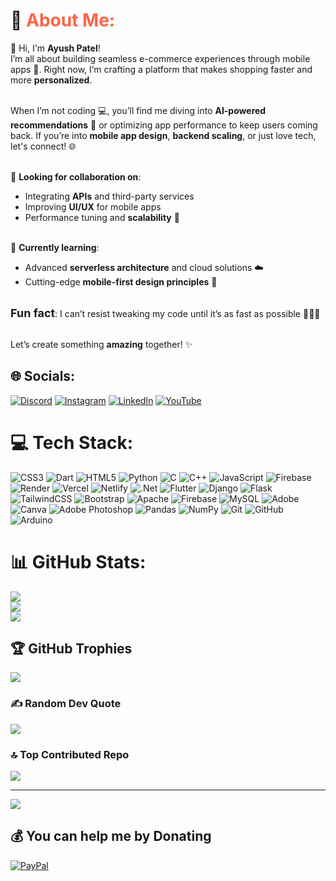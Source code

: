 # 💫 <span style="color:#ff6347;">About Me:</span>
👋 Hi, I'm **Ayush Patel**!<br>
I’m all about building seamless e-commerce experiences through mobile apps 📱. Right now, I’m crafting a platform that makes shopping faster and more **personalized**.<br><br>

When I’m not coding 💻, you’ll find me diving into **AI-powered recommendations** 🤖 or optimizing app performance to keep users coming back. If you’re into **mobile app design**, **backend scaling**, or just love tech, let's connect! 🌐<br><br>

🚀 **Looking for collaboration on**:<br>
- Integrating **APIs** and third-party services<br>
- Improving **UI/UX** for mobile apps<br>
- Performance tuning and **scalability** 🌱<br><br>

🔧 **Currently learning**:<br>
- Advanced **serverless architecture** and cloud solutions ☁️<br>
- Cutting-edge **mobile-first design principles** 🎨<br><br>

<span style="font-size:18px; font-weight: bold;">Fun fact</span>: I can’t resist tweaking my code until it’s as fast as possible 🏃‍♂️💨<br><br>

Let’s create something **amazing** together! ✨


## 🌐 Socials:
[![Discord](https://img.shields.io/badge/Discord-%237289DA.svg?logo=discord&logoColor=white)](https://discord.gg/https://discord.gg/z7NUpdsB) [![Instagram](https://img.shields.io/badge/Instagram-%23E4405F.svg?logo=Instagram&logoColor=white)](https://instagram.com/ayush_singh6038) [![LinkedIn](https://img.shields.io/badge/LinkedIn-%230077B5.svg?logo=linkedin&logoColor=white)](https://linkedin.com/in/ayush-patel-581b8b274) [![YouTube](https://img.shields.io/badge/YouTube-%23FF0000.svg?logo=YouTube&logoColor=white)](https://youtube.com/@CodeFlyers) 

# 💻 Tech Stack:
![CSS3](https://img.shields.io/badge/css3-%231572B6.svg?style=plastic&logo=css3&logoColor=white) ![Dart](https://img.shields.io/badge/dart-%230175C2.svg?style=plastic&logo=dart&logoColor=white) ![HTML5](https://img.shields.io/badge/html5-%23E34F26.svg?style=plastic&logo=html5&logoColor=white) ![Python](https://img.shields.io/badge/python-3670A0?style=plastic&logo=python&logoColor=ffdd54) ![C](https://img.shields.io/badge/c-%2300599C.svg?style=plastic&logo=c&logoColor=white) ![C++](https://img.shields.io/badge/c++-%2300599C.svg?style=plastic&logo=c%2B%2B&logoColor=white) ![JavaScript](https://img.shields.io/badge/javascript-%23323330.svg?style=plastic&logo=javascript&logoColor=%23F7DF1E) ![Firebase](https://img.shields.io/badge/firebase-%23039BE5.svg?style=plastic&logo=firebase) ![Render](https://img.shields.io/badge/Render-%46E3B7.svg?style=plastic&logo=render&logoColor=white) ![Vercel](https://img.shields.io/badge/vercel-%23000000.svg?style=plastic&logo=vercel&logoColor=white) ![Netlify](https://img.shields.io/badge/netlify-%23000000.svg?style=plastic&logo=netlify&logoColor=#00C7B7) ![.Net](https://img.shields.io/badge/.NET-5C2D91?style=plastic&logo=.net&logoColor=white) ![Flutter](https://img.shields.io/badge/Flutter-%2302569B.svg?style=plastic&logo=Flutter&logoColor=white) ![Django](https://img.shields.io/badge/django-%23092E20.svg?style=plastic&logo=django&logoColor=white) ![Flask](https://img.shields.io/badge/flask-%23000.svg?style=plastic&logo=flask&logoColor=white) ![TailwindCSS](https://img.shields.io/badge/tailwindcss-%2338B2AC.svg?style=plastic&logo=tailwind-css&logoColor=white) ![Bootstrap](https://img.shields.io/badge/bootstrap-%238511FA.svg?style=plastic&logo=bootstrap&logoColor=white) ![Apache](https://img.shields.io/badge/apache-%23D42029.svg?style=plastic&logo=apache&logoColor=white) ![Firebase](https://img.shields.io/badge/firebase-a08021?style=plastic&logo=firebase&logoColor=ffcd34) ![MySQL](https://img.shields.io/badge/mysql-4479A1.svg?style=plastic&logo=mysql&logoColor=white) ![Adobe](https://img.shields.io/badge/adobe-%23FF0000.svg?style=plastic&logo=adobe&logoColor=white) ![Canva](https://img.shields.io/badge/Canva-%2300C4CC.svg?style=plastic&logo=Canva&logoColor=white) ![Adobe Photoshop](https://img.shields.io/badge/adobe%20photoshop-%2331A8FF.svg?style=plastic&logo=adobe%20photoshop&logoColor=white) ![Pandas](https://img.shields.io/badge/pandas-%23150458.svg?style=plastic&logo=pandas&logoColor=white) ![NumPy](https://img.shields.io/badge/numpy-%23013243.svg?style=plastic&logo=numpy&logoColor=white) ![Git](https://img.shields.io/badge/git-%23F05033.svg?style=plastic&logo=git&logoColor=white) ![GitHub](https://img.shields.io/badge/github-%23121011.svg?style=plastic&logo=github&logoColor=white) ![Arduino](https://img.shields.io/badge/-Arduino-00979D?style=plastic&logo=Arduino&logoColor=white)
# 📊 GitHub Stats:
![](https://github-readme-stats.vercel.app/api?username=Ayushcodespy&theme=neon&hide_border=true&include_all_commits=false&count_private=false)<br/>
![](https://github-readme-streak-stats.herokuapp.com/?user=Ayushcodespy&theme=neon&hide_border=true)<br/>
![](https://github-readme-stats.vercel.app/api/top-langs/?username=Ayushcodespy&theme=neon&hide_border=true&include_all_commits=false&count_private=false&layout=compact)

## 🏆 GitHub Trophies
![](https://github-profile-trophy.vercel.app/?username=Ayushcodespy&theme=transparent&no-frame=true&no-bg=true&margin-w=4)

### ✍️ Random Dev Quote
![](https://quotes-github-readme.vercel.app/api?type=horizontal&theme=radical)

### 🔝 Top Contributed Repo
![](https://github-contributor-stats.vercel.app/api?username=Ayushcodespy&limit=5&theme=radical&combine_all_yearly_contributions=true)

---
[![](https://visitcount.itsvg.in/api?id=Ayushcodespy&icon=0&color=0)](https://visitcount.itsvg.in)

  ## 💰 You can help me by Donating
  [![PayPal](https://img.shields.io/badge/PayPal-00457C?style=for-the-badge&logo=paypal&logoColor=white)](https://paypal.me/AyushPatel7085) 

  
<!-- Proudly created with GPRM ( https://gprm.itsvg.in ) -->

